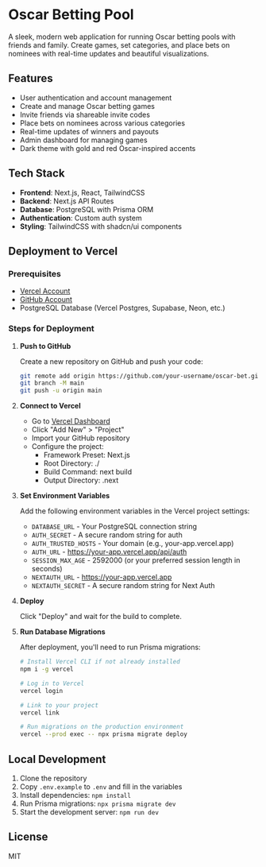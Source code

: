 # Oscar Betting Pool

A sleek, modern web application for running Oscar betting pools with friends and family. Create games, set categories, and place bets on nominees with real-time updates and beautiful visualizations.

## Features

- User authentication and account management
- Create and manage Oscar betting games
- Invite friends via shareable invite codes
- Place bets on nominees across various categories
- Real-time updates of winners and payouts
- Admin dashboard for managing games
- Dark theme with gold and red Oscar-inspired accents

## Tech Stack

- **Frontend**: Next.js, React, TailwindCSS
- **Backend**: Next.js API Routes
- **Database**: PostgreSQL with Prisma ORM
- **Authentication**: Custom auth system
- **Styling**: TailwindCSS with shadcn/ui components

## Deployment to Vercel

### Prerequisites

- [Vercel Account](https://vercel.com/signup)
- [GitHub Account](https://github.com/join)
- PostgreSQL Database (Vercel Postgres, Supabase, Neon, etc.)

### Steps for Deployment

1. **Push to GitHub**

   Create a new repository on GitHub and push your code:

   ```bash
   git remote add origin https://github.com/your-username/oscar-bet.git
   git branch -M main
   git push -u origin main
   ```

2. **Connect to Vercel**

   - Go to [Vercel Dashboard](https://vercel.com/dashboard)
   - Click "Add New" > "Project"
   - Import your GitHub repository
   - Configure the project:
     - Framework Preset: Next.js
     - Root Directory: ./
     - Build Command: next build
     - Output Directory: .next

3. **Set Environment Variables**

   Add the following environment variables in the Vercel project settings:

   - `DATABASE_URL` - Your PostgreSQL connection string
   - `AUTH_SECRET` - A secure random string for auth
   - `AUTH_TRUSTED_HOSTS` - Your domain (e.g., your-app.vercel.app)
   - `AUTH_URL` - https://your-app.vercel.app/api/auth
   - `SESSION_MAX_AGE` - 2592000 (or your preferred session length in seconds)
   - `NEXTAUTH_URL` - https://your-app.vercel.app
   - `NEXTAUTH_SECRET` - A secure random string for Next Auth

4. **Deploy**

   Click "Deploy" and wait for the build to complete.

5. **Run Database Migrations**

   After deployment, you'll need to run Prisma migrations:

   ```bash
   # Install Vercel CLI if not already installed
   npm i -g vercel

   # Log in to Vercel
   vercel login

   # Link to your project
   vercel link

   # Run migrations on the production environment
   vercel --prod exec -- npx prisma migrate deploy
   ```

## Local Development

1. Clone the repository
2. Copy `.env.example` to `.env` and fill in the variables
3. Install dependencies: `npm install`
4. Run Prisma migrations: `npx prisma migrate dev`
5. Start the development server: `npm run dev`

## License

MIT 